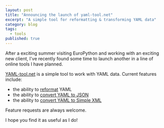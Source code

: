 ```yaml
---
layout: post
title: "Announcing the launch of yaml-tool.net"
excerpt: "A simple tool for reformatting & transforming YAML data"
category: blog
tags:
  - tools
published: true
---
```

After a exciting summer visiting EuroPython and working with an exciting new client,
I've recently found some time to launch another in a line of online tools I have planned.

[YAML-tool.net](http://yaml-tool.net) is a simple tool to work with YAML data. Current
features include:

- the ability to [reformat](http://yaml-tool.net/reformat) YAML
- the ability to [convert YAML to JSON](http://yaml-tool.net/transform/to-json/)
- the ability to [convert YAML to Simple XML](http://yaml-tool.net/transform/to-xml/)

Feature requests are always welcome.

I hope you find it as useful as I do!
